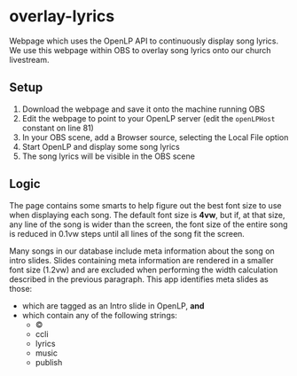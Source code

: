 # overlay-lyrics

Webpage which uses the OpenLP API to continuously display song lyrics. We use this webpage
within OBS to overlay song lyrics onto our church livestream.

## Setup

1. Download the webpage and save it onto the machine running OBS
2. Edit the webpage to point to your OpenLP server (edit the `openLPHost` constant on line 81)
3. In your OBS scene, add a Browser source, selecting the Local File option
4. Start OpenLP and display some song lyrics
5. The song lyrics will be visible in the OBS scene

## Logic

The page contains some smarts to help figure out the best font size to use when displaying
each song. The default font size is **4vw**, but if, at that size, any line of the song is
wider than the screen, the font size of the entire song is reduced in 0.1vw steps until
all lines of the song fit the screen.

Many songs in our database include meta information about the song on intro slides. Slides
containing meta information are rendered in a smaller font size (1.2vw) and are excluded
when performing the width calculation described in the previous paragraph. This app
identifies meta slides as those:

* which are tagged as an Intro slide in OpenLP, **and**
* which contain any of the following strings:
  * ©
  * ccli
  * lyrics
  * music
  * publish